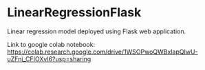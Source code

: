 # LinearRegressionFlask
Linear regression model deployed using Flask web application.

Link to google colab notebook: https://colab.research.google.com/drive/1WSOPwoQWBxIapQIwU-uZFnj_CFIOXvI6?usp=sharing
